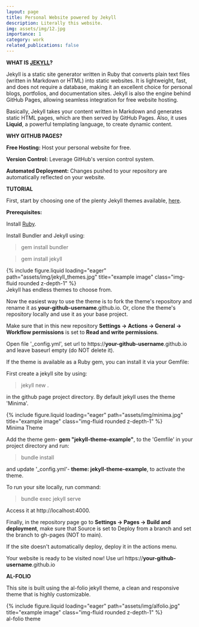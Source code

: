 ```yaml
---
layout: page
title: Personal Website powered by Jekyll
description: Literally this website.
img: assets/img/12.jpg
importance: 1
category: work
related_publications: false
---
```


**WHAT IS [JEKYLL](https://jekyllrb.com/)?**

Jekyll is a static site generator written in Ruby that converts plain text files (written in Markdown or HTML) into static websites. It is lightweight, fast, and does not require a database, making it an excellent choice for personal blogs, portfolios, and documentation sites. Jekyll is also the engine behind GitHub Pages, allowing seamless integration for free website hosting.

Basically, Jekyll takes your content written in Markdown and generates static HTML pages, which are then served by GitHub Pages. Also, it uses **Liquid**, a powerful templating language, to create dynamic content.


**WHY GITHUB PAGES?**

**Free Hosting:** Host your personal website for free.

**Version Control:** Leverage GitHub's version control system.

**Automated Deployment:** Changes pushed to your repository are automatically reflected on your website.


**TUTORIAL**

First, start by choosing one of the plenty Jekyll themes available, [here](https://jekyllrb.com/docs/themes/).

**Prerequisites:**

Install [Ruby](https://www.ruby-lang.org/en/downloads/).

Install Bundler and Jekyll using:

>gem install bundler

>gem install jekyll

<div class="row">
    <div class="col-sm mt-3 mt-md-0">
        {% include figure.liquid loading="eager" path="assets/img/jekyll_themes.jpg" title="example image" class="img-fluid rounded z-depth-1" %}
    </div>
</div>
<div class="caption">
    Jekyll has endless themes to choose from.
</div>

Now the easiest way to use the theme is to fork the theme's repository and rename it as **your-github-username**.github.io. Or, clone the theme's repository locally and use it as your base project.

Make sure that in this new repository **Settings -> Actions -> General -> Workflow permissions** is set to **Read and write permissions**.

Open file '_config.yml', set url to https://**your-github-username**.github.io and leave baseurl empty (do NOT delete it).

If the theme is available as a Ruby gem, you can install it via your Gemfile:

First create a jekyll site by using:

>jekyll new .

in the github page project directory. By default jekyll uses the theme 'Minima'.

<div class="row">
    <div class="col-sm mt-3 mt-md-0">
        {% include figure.liquid loading="eager" path="assets/img/minima.jpg" title="example image" class="img-fluid rounded z-depth-1" %}
    </div>
</div>
<div class="caption">
    Minima Theme
</div>

Add the theme gem- **gem "jekyll-theme-example"**, to the 'Gemfile' in your project directory and run:

>bundle install

and update '_config.yml'- **theme: jekyll-theme-example**, to activate the theme.

To run your site locally, run command:

>bundle exec jekyll serve

Access it at http://localhost:4000.

Finally, in the repository page go to **Settings -> Pages -> Build and deployment**, make sure that Source is set to Deploy from a branch and set the branch to gh-pages (NOT to main).

If the site doesn't automatically deploy, deploy it in the actions menu.

Your website is ready to be visited now! Use url https://**your-github-username**.github.io


**AL-FOLIO**

This site is built using the al-folio jekyll theme, a clean and responsive theme that is highly customizable.

<div class="row">
    <div class="col-sm mt-3 mt-md-0">
        {% include figure.liquid loading="eager" path="assets/img/alfolio.jpg" title="example image" class="img-fluid rounded z-depth-1" %}
    </div>
</div>
<div class="caption">
    al-folio theme
</div>